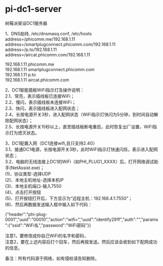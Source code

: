 # pi-dc1-server
树莓派架设DC1服务器

1、DNS劫持, /etc/dnsmasq.conf, /etc/hosts  
address=/phicomm.me/192.168.1.11  
address=/smartplugconnect.phicomm.com/192.168.1.11  
address=/p.to/192.168.1.11  
address=/aircat.phicomm.com/192.168.1.11  

192.168.1.11 phicomm.me  
192.168.1.11 smartplugconnect.phicomm.com  
192.168.1.11 p.to  
192.168.1.11 aircat.phicomm.com  

2、DC1智能插板WiFi指示灯及操作说明：  
  2.1、常亮，表示插线板已连接WiFi；  
  2.2、慢闪，表示插线板未连接WiFi；  
  2.3、快闪，表示插线板进入配网状态；  
  2.4、长按电源开关3秒，进入配网状态（WiFi指示灯快闪为5分钟，到时间自动解除配网状态）；  
  2.5、长按电源开关15秒以上，直至插线板断电重启，此时恢复出厂设置，WiFi指示灯为熄灭状态。  

3、DC1配置入网（DC1连接wifi,且只支持2.4G）  
  3.1、接通DC1电源，长按电源开关3秒，此时WiFi指示灯快速闪烁，表示进入配网状态；  
  3.2、电脑的无线连接上DC1的WiFi（如PHI_PLUG1_XXXX）后，打开网络调试助手(NetAssist.exe)；  
    (1)、协议类型-选择UDP  
    (2)、本地主机地址-选择本机IP  
    (3)、本地主机端口-输入7550  
    (4)、点击打开按钮  
    (5)、打开按钮打开后，下方显示为“远程主机：192.168.4.1:7550”；  
    (6)、然后再数据发送输入框中输入如下代码：  
  
{"header":"phi-plug-0001","uuid":"00010","action":"wifi=","uuid":"identify291f","auth":"","params":{"ssid":"WiFi名","password":"WiFi密码"}}  

注意1，要修改成你自己WiFi的名字和密码，  
注意2，要在上述内容后打个回车，然后再按发送。然后应该会收到如下配网成功的信息。  



























备注：所有代码源于网络，如有侵权请告知删除。
